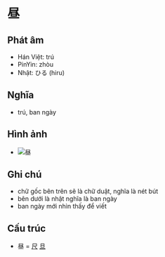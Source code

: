 # 昼

## Phát âm
* Hán Việt: trú
* PinYin: zhòu
* Nhật: ひる (hiru)

## Nghĩa
* trú, ban ngày

## Hình ảnh
* ![昼](../img/昼.png)

## Ghi chú
* chữ gốc bên trên sẽ là chữ duật, nghĩa là nét bút
* bên dưới là nhật nghĩa là ban ngày
* ban ngày mới nhìn thấy để viết

## Cấu trúc
* 昼 = [尺](尺.md) [旦](旦.md)

<script>window.HANZI_FIELD='昼';</script>